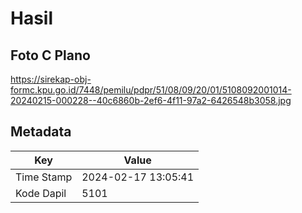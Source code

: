 # Hasil

## Foto C Plano

https://sirekap-obj-formc.kpu.go.id/7448/pemilu/pdpr/51/08/09/20/01/5108092001014-20240215-000228--40c6860b-2ef6-4f11-97a2-6426548b3058.jpg


## Metadata

| Key        | Value               |
| ---------- | ------------------- |
| Time Stamp | 2024-02-17 13:05:41 |
| Kode Dapil | 5101                |




